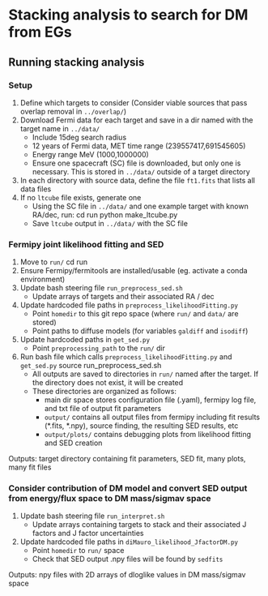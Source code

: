# Stacking analysis to search for DM from EGs


## Running stacking analysis 

### Setup
1. Define which targets to consider (Consider viable sources that pass overlap removal in `../overlap/`)
2. Download Fermi data for each target and save in a dir named with the target name in `../data/`
	- Include 15deg search radius
	- 12 years of Fermi data, MET time range (239557417,691545605)
	- Energy range MeV (1000,1000000)
	- Ensure one spacecraft (SC) file is downloaded, but only one is necessary. This is stored in `../data/` outside of a target directory
3. In each directory with source data, define the file `ft1.fits` that lists all data files
4. If no `ltcube` file exists, generate one 
	- Using the SC file in `../data/` and one example target with known RA/dec, run:
		cd run
		python make_ltcube.py <target> <RA> <dec>
	- Save `ltcube` output in `../data/` with the SC file

### Fermipy joint likelihood fitting and SED
1. Move to `run/`
	cd run
2. Ensure Fermipy/fermitools are installed/usable (eg. activate a conda environment)
3. Update bash steering file `run_preprocess_sed.sh`
	- Update arrays of targets and their associated RA / dec
4. Update hardcoded file paths in `preprocess_likelihoodFitting.py`
	- Point `homedir` to this git repo space (where `run/` and `data/` are stored)
	- Point paths to diffuse models (for variables `galdiff` and `isodiff`)
5. Update hardcoded paths in `get_sed.py`
	- Point `preprocessing_path` to the `run/` dir
5. Run bash file which calls `preprocess_likelihoodFitting.py` and `get_sed.py`
	source run_preprocess_sed.sh
	- All outputs are saved to directories in `run/` named after the target. If the directory does not exist, it will be created
	- These directories are organized as follows:
		- main dir space stores configuration file (<target>.yaml), fermipy log file, and txt file of output fit parameters
		- `output/` contains all output files from fermipy including fit results (*.fits, *.npy), source finding, the resulting SED results, etc
		- `output/plots/` contains debugging plots from likelihood fitting and SED creation

Outputs: target directory containing fit parameters, SED fit, many plots, many fit files

### Consider contribution of DM model and convert SED output from energy/flux space to DM mass/sigmav space 
1. Update bash steering file `run_interpret.sh`
	- Update arrays containing targets to stack and their associated J factors and J factor uncertainties
2. Update hardcoded file paths in `diMauro_likelihood_JfactorDM.py`
	- Point `homedir` to `run/` space
	- Check that SED output .npy files will be found by `sedfits`

Outputs: npy files with 2D arrays of dloglike values in DM mass/sigmav space

